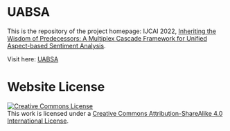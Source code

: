 # UABSA

This is the repository of the project homepage: IJCAI 2022, [Inheriting the Wisdom of Predecessors: A Multiplex Cascade Framework for Unified Aspect-based Sentiment Analysis](https://www.ijcai.org/proceedings/2022/0572.pdf).

Visit here: [UABSA](https://haofei.vip/UABSA)



# Website License
<a rel="license" href="http://creativecommons.org/licenses/by-sa/4.0/"><img alt="Creative Commons License" style="border-width:0" src="https://i.creativecommons.org/l/by-sa/4.0/88x31.png" /></a><br />This work is licensed under a <a rel="license" href="http://creativecommons.org/licenses/by-sa/4.0/">Creative Commons Attribution-ShareAlike 4.0 International License</a>.
